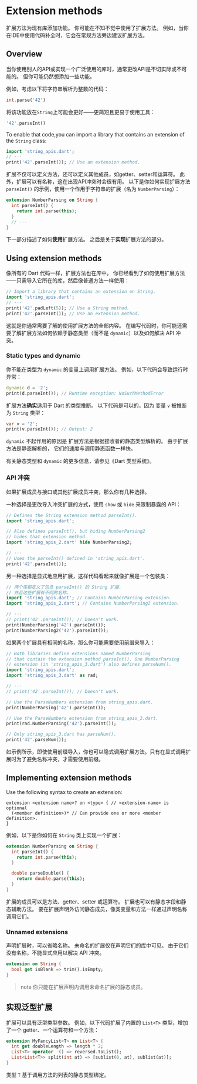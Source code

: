 # Extension methods

扩展方法为现有库添加功能。
你可能在不知不觉中使用了扩展方法。
例如，当你在IDE中使用代码补全时，它会在常规方法旁边建议扩展方法。

## Overview

当你使用别人的API或实现一个广泛使用的库时，通常更改API是不切实际或不可能的。
但你可能仍然想添加一些功能。

例如，考虑以下将字符串解析为整数的代码：

```dart
int.parse('42')
```

将该功能放在`String`上可能会更好——更简短且更易于使用工具：

```dart
'42'.parseInt()
```

To enable that code,you can import a library that contains an extension of the `String` class:

```dart
import 'string_apis.dart';
// ···
print('42'.parseInt()); // Use an extension method.
```

扩展不仅可以定义方法，还可以定义其他成员，如getter、setter和运算符。
此外，扩展可以有名称，这在出现API冲突时会很有用。
以下是你如何实现扩展方法 `parseInt()` 的示例，使用一个作用于字符串的扩展（名为 `NumberParsing`）：

```dart title="lib/string_apis.dart"
extension NumberParsing on String {
  int parseInt() {
    return int.parse(this);
  }
  // ···
}
```

下一部分描述了如何**使用**扩展方法。
之后是关于**实现**扩展方法的部分。

## Using extension methods

像所有的 Dart 代码一样，扩展方法也在库中。
你已经看到了如何使用扩展方法——只需导入它所在的库，然后像普通方法一样使用：

```dart
// Import a library that contains an extension on String.
import 'string_apis.dart';
// ···
print('42'.padLeft(5)); // Use a String method.
print('42'.parseInt()); // Use an extension method.
```

这就是你通常需要了解的使用扩展方法的全部内容。
在编写代码时，你可能还需要了解扩展方法如何依赖于静态类型（而不是 `dynamic`）以及如何解决 API 冲突。

### Static types and dynamic

你不能在类型为 `dynamic` 的变量上调用扩展方法。
例如，以下代码会导致运行时异常：

```dart
dynamic d = '2';
print(d.parseInt()); // Runtime exception: NoSuchMethodError
```

扩展方法**确实**适用于 Dart 的类型推断。
以下代码是可以的，因为
变量 `v` 被推断为 `String` 类型：

```dart
var v = '2';
print(v.parseInt()); // Output: 2
```

`dynamic` 不起作用的原因是
扩展方法是根据接收者的静态类型解析的。
由于扩展方法是静态解析的，
它们的速度与调用静态函数一样快。

有关静态类型和 `dynamic` 的更多信息，请参见《Dart 类型系统》。

### API 冲突

如果扩展成员与接口或其他扩展成员冲突，那么你有几种选择。

一种选择是更改导入冲突扩展的方式，使用 `show` 或 `hide` 来限制暴露的 API：

```dart
// Defines the String extension method parseInt().
import 'string_apis.dart';

// Also defines parseInt(), but hiding NumberParsing2
// hides that extension method.
import 'string_apis_2.dart' hide NumberParsing2;

// ···
// Uses the parseInt() defined in 'string_apis.dart'.
print('42'.parseInt());
```

另一种选择是显式地应用扩展，这样代码看起来就像扩展是一个包装类：

```dart
// 两个库都定义了包含 parseInt() 的 String 扩展，
// 并且这些扩展有不同的名称。
import 'string_apis.dart'; // Contains NumberParsing extension.
import 'string_apis_2.dart'; // Contains NumberParsing2 extension.

// ···
// print('42'.parseInt()); // Doesn't work.
print(NumberParsing('42').parseInt());
print(NumberParsing2('42').parseInt());
```

如果两个扩展具有相同的名称，那么你可能需要使用前缀来导入：

```dart
// Both libraries define extensions named NumberParsing
// that contain the extension method parseInt(). One NumberParsing
// extension (in 'string_apis_3.dart') also defines parseNum().
import 'string_apis.dart';
import 'string_apis_3.dart' as rad;

// ···
// print('42'.parseInt()); // Doesn't work.

// Use the ParseNumbers extension from string_apis.dart.
print(NumberParsing('42').parseInt());

// Use the ParseNumbers extension from string_apis_3.dart.
print(rad.NumberParsing('42').parseInt());

// Only string_apis_3.dart has parseNum().
print('42'.parseNum());
```

如示例所示，即使使用前缀导入，你也可以隐式调用扩展方法。只有在显式调用扩展时为了避免名称冲突，才需要使用前缀。

## Implementing extension methods

Use the following syntax to create an extension:

```plaintext
extension <extension name>? on <type> { // <extension-name> is optional
  (<member definition>)* // Can provide one or more <member definition>.
}
```

例如，以下是你如何在 `String` 类上实现一个扩展：

```dart
extension NumberParsing on String {
  int parseInt() {
    return int.parse(this);
  }

  double parseDouble() {
    return double.parse(this);
  }
}
```

扩展的成员可以是方法、getter、setter 或运算符。
扩展也可以有静态字段和静态辅助方法。
要在扩展声明外访问静态成员，像类变量和方法一样通过声明名称调用它们。

### Unnamed extensions

声明扩展时，可以省略名称。
未命名的扩展仅在声明它们的库中可见。
由于它们没有名称，不能显式应用以解决 API 冲突。

```dart
extension on String {
  bool get isBlank => trim().isEmpty;
}
```

> note
> 你只能在扩展声明内调用未命名扩展的静态成员。

## 实现泛型扩展

扩展可以具有泛型类型参数。
例如，以下代码扩展了内置的 `List<T>` 类型，增加了一个 getter、一个运算符和一个方法：

```dart
extension MyFancyList<T> on List<T> {
  int get doubleLength => length * 2;
  List<T> operator -() => reversed.toList();
  List<List<T>> split(int at) => [sublist(0, at), sublist(at)];
}
```

类型 `T` 基于调用方法的列表的静态类型绑定。
